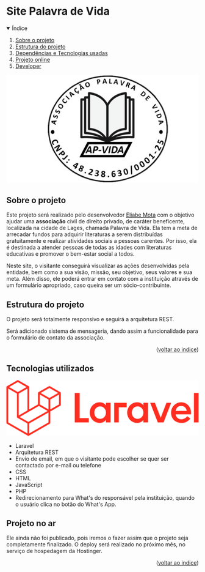 # Site Palavra de Vida

<!-- Sumário -->
<details open>
  <summary name="indice">Índice</summary>
  <ol>
    <li><a href="#projeto">Sobre o projeto</a></li>
    <li><a href="#estrutura">Estrutura do projeto</a></li>
    <li><a href="#tecnologias">Dependências e Tecnologias usadas</a></li>
    <li><a href="#link">Projeto online</a></li>
    <li><a href="#developers">Developer</a></li>
  </ol>
</details>

<img src="public/assets/img/logo-ap-vida.png" alt="Logo da associação Palavra de Vida" style="width:50rem;" />

<h2 name="projeto"> Sobre o projeto </h2>

Este projeto será realizado pelo desenvolvedor <a href="https://github.com/Eliabe-Ribeiro-22">Eliabe Mota</a> com o objetivo ajudar uma **associação** civil de direito privado, de caráter beneficente, localizada na cidade de Lages, chamada Palavra de Vida. Ela tem a meta de arrecadar fundos para adquirir literaturas a serem distribuídas gratuitamente e realizar atividades sociais a pessoas carentes. Por isso, ela é destinada a atender pessoas de todas as idades com literaturas educativas e promover o bem-estar social a todos.

Neste site, o visitante conseguirá visualizar as ações desenvolvidas pela entidade, bem como a sua visão, missão, seu objetivo, seus valores e sua meta.
Além disso, ele poderá entrar em contato com a instituição através de um formulário apropriado, caso queira ser um sócio-contribuinte.

<h2 name="estrutura"> Estrutura do projeto  </h2>
O projeto será totalmente responsivo e seguirá a arquitetura REST.

Será adicionado sistema de mensageria, dando assim a funcionalidade para o formulário de contato da associação.

<p align="right">(<a href="#indice">voltar ao indice</a>)</p>

## Tecnologias utilizados

![Logo do Laravel](public/assets/img/logo-laravel.png)
- Laravel
- Arquitetura REST
- Envio de email, em que o visitante pode escolher se quer ser contactado por e-mail ou telefone
- CSS
- HTML
- JavaScript
- PHP
- Redirecionamento para What's do responsável pela instituição, quando o usuário clica no botão do What's App.

## Projeto no ar

Ele ainda não foi publicado, pois iremos o fazer assim que o projeto seja completamente finalizado. O deploy será realizado no próximo mês, no serviço de hospedagem da Hostinger.

<link do site>

<p align="right">(<a href="#indice">voltar ao indice</a>)</p>
